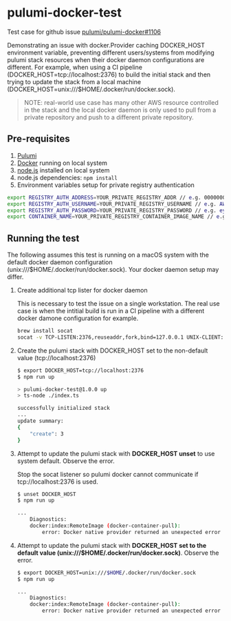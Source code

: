 pulumi-docker-test
==================

Test case for github issue [pulumi/pulumi-docker#1106](https://github.com/pulumi/pulumi-docker/issues/1106)

Demonstrating an issue with docker.Provider caching DOCKER_HOST environment variable, preventing different users/systems from modifying pulumi stack resources when their docker daemon configurations are different. For example, when using a CI pipeline (DOCKER_HOST=tcp://localhost:2376) to build the initial stack and then trying to update the stack from a local machine (DOCKER_HOST=unix:///$HOME/.docker/run/docker.sock).

> NOTE: real-world use case has many other AWS resource controlled in the stack and the local docker daemon is only used to pull from a private repository and push to a different private repository.

## Pre-requisites

1. [Pulumi](https://www.pulumi.com/docs/get-started/install/)
2. [Docker](https://docs.docker.com/get-docker/) running on local system
3. [node.js](https://nodejs.org/en/download/) installed on local system
4. node.js dependencies: `npm install`
5. Environment variables setup for private registry authentication

```bash
export REGISTRY_AUTH_ADDRESS=YOUR_PRIVATE_REGISTRY_ADDR // e.g. 00000000000.dkr.ecr.us-east-1.amazonaws.com
export REGISTRY_AUTH_USERNAME=YOUR_PRIVATE_REGISTRY_USERNAME // e.g. AWS
export REGISTRY_AUTH_PASSWORD=YOUR_PRIVATE_REGISTRY_PASSWORD // e.g. eyJwYXlsb2FkI...
export CONTAINER_NAME=YOUR_PRIVATE_REGISTRY_CONTAINER_IMAGE_NAME // e.g. ubuntu:latest
```

## Running the test

The following assumes this test is running on a macOS system with the default docker daemon configuration (unix:///$HOME/.docker/run/docker.sock). Your docker daemon setup may differ.

1. Create additional tcp lister for docker daemon

    This is necessary to test the issue on a single workstation. The real use case is when the intitial build is run in a CI pipeline with a different docker damone configuration for example.

    ```bash
    brew install socat
    socat -v TCP-LISTEN:2376,reuseaddr,fork,bind=127.0.0.1 UNIX-CLIENT:$HOME/.docker/run/docker.sock
    ```

2. Create the pulumi stack with DOCKER_HOST set to the non-default value (tcp://localhost:2376)

    ```bash
    $ export DOCKER_HOST=tcp://localhost:2376
    $ npm run up

    > pulumi-docker-test@1.0.0 up
    > ts-node ./index.ts

    successfully initialized stack
    ...
    update summary: 
    {
        "create": 3
    }
    ```

3. Attempt to update the pulumi stack with **DOCKER_HOST unset** to use system default. Observe the error.

    Stop the socat listener so pulumi docker cannot communicate if tcp://localhost:2376 is used.

    ```bash
    $ unset DOCKER_HOST
    $ npm run up

    ...
        Diagnostics:
        docker:index:RemoteImage (docker-container-pull):
            error: Docker native provider returned an unexpected error from Configure: failed to connect to any docker daemon
    ```

4. Attempt to update the pulumi stack with **DOCKER_HOST set to the default value (unix:///$HOME/.docker/run/docker.sock)**. Observe the error.

    ```bash
    $ export DOCKER_HOST=unix:///$HOME/.docker/run/docker.sock
    $ npm run up

    ...
        Diagnostics:
        docker:index:RemoteImage (docker-container-pull):
            error: Docker native provider returned an unexpected error from Configure: failed to connect to any docker daemon
    ```